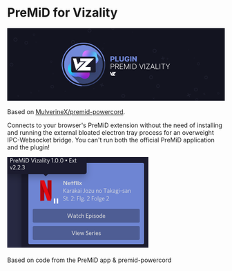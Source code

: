 # PreMiD for Vizality
<img src="assets/banner.png">

Based on [MulverineX/premid-powercord](https://github.com/MulverineX/premid-powercord).

Connects to your browser's PreMiD extension without the need of installing and running the external bloated electron tray process for an overweight IPC-Websocket bridge. You can't run both the official PreMiD application and the plugin!

<img src="assets/preview.png"><br><br>
Based on code from the PreMiD app & premid-powercord
